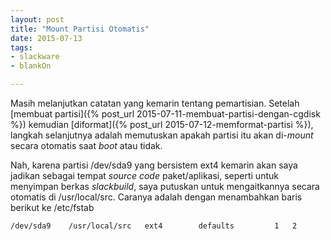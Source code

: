 ```yaml
---
layout: post
title: "Mount Partisi Otomatis"
date: 2015-07-13
tags: 
- slackware
- blankOn

---
```

Masih melanjutkan catatan yang kemarin tentang pemartisian. Setelah [membuat partisi]({% post_url 2015-07-11-membuat-partisi-dengan-cgdisk %}) kemudian [diformat]({% post_url 2015-07-12-memformat-partisi %}), langkah selanjutnya adalah memutuskan apakah partisi itu akan di-_mount_ secara otomatis saat _boot_ atau tidak.

Nah, karena partisi /dev/sda9 yang bersistem ext4 kemarin akan saya jadikan sebagai tempat _source code_ paket/aplikasi, seperti untuk menyimpan berkas _slackbuild_, saya putuskan untuk mengaitkannya secara otomatis di /usr/local/src. Caranya adalah dengan menambahkan baris berikut ke /etc/fstab
```
/dev/sda9	 /usr/local/src	  ext4        defaults         1   2
```
